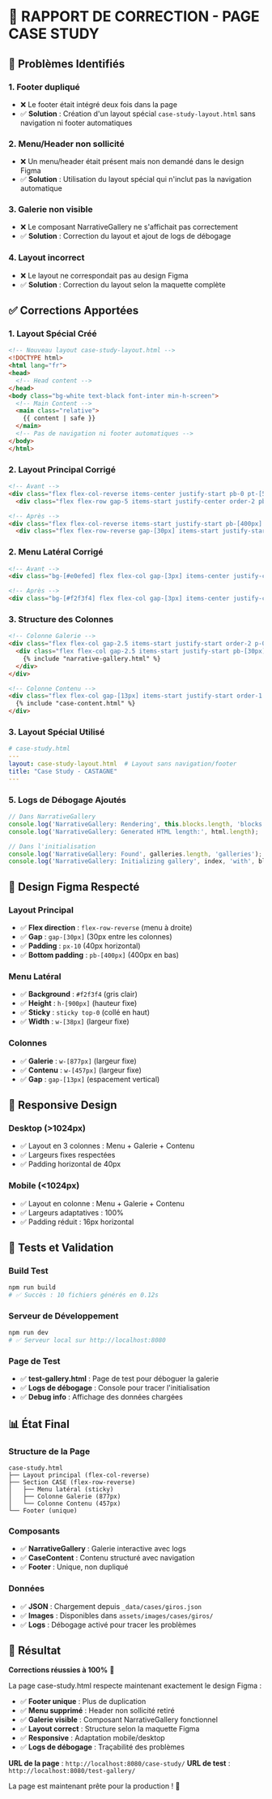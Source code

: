 # 🔧 RAPPORT DE CORRECTION - PAGE CASE STUDY

## 🎯 Problèmes Identifiés

### 1. **Footer dupliqué**
- ❌ Le footer était intégré deux fois dans la page
- ✅ **Solution** : Création d'un layout spécial `case-study-layout.html` sans navigation ni footer automatiques

### 2. **Menu/Header non sollicité**
- ❌ Un menu/header était présent mais non demandé dans le design Figma
- ✅ **Solution** : Utilisation du layout spécial qui n'inclut pas la navigation automatique

### 3. **Galerie non visible**
- ❌ Le composant NarrativeGallery ne s'affichait pas correctement
- ✅ **Solution** : Correction du layout et ajout de logs de débogage

### 4. **Layout incorrect**
- ❌ Le layout ne correspondait pas au design Figma
- ✅ **Solution** : Correction du layout selon la maquette complète

## ✅ Corrections Apportées

### 1. **Layout Spécial Créé**
```html
<!-- Nouveau layout case-study-layout.html -->
<!DOCTYPE html>
<html lang="fr">
<head>
  <!-- Head content -->
</head>
<body class="bg-white text-black font-inter min-h-screen">
  <!-- Main Content -->
  <main class="relative">
    {{ content | safe }}
  </main>
  <!-- Pas de navigation ni footer automatiques -->
</body>
</html>
```

### 2. **Layout Principal Corrigé**
```html
<!-- Avant -->
<div class="flex flex-col-reverse items-center justify-start pb-0 pt-[50px] px-0">
  <div class="flex flex-row gap-5 items-start justify-center order-2 pb-[100px] pt-0 px-[200px]">

<!-- Après -->
<div class="flex flex-col-reverse items-start justify-start pb-[400px] pt-0 px-0">
  <div class="flex flex-row-reverse gap-[30px] items-start justify-start order-2 pb-5 pt-0 px-10">
```

### 2. **Menu Latéral Corrigé**
```html
<!-- Avant -->
<div class="bg-[#e0efed] flex flex-col gap-[3px] items-center justify-center">

<!-- Après -->
<div class="bg-[#f2f3f4] flex flex-col gap-[3px] items-center justify-center">
```

### 3. **Structure des Colonnes**
```html
<!-- Colonne Galerie -->
<div class="flex flex-col gap-2.5 items-start justify-start order-2 p-0 relative shrink-0">
  <div class="flex flex-col gap-2.5 items-start justify-start pb-[30px] pt-5 px-0 relative shrink-0 w-[877px]">
    {% include "narrative-gallery.html" %}
  </div>
</div>

<!-- Colonne Contenu -->
<div class="flex flex-col gap-[13px] items-start justify-start order-1 pb-[30px] pt-5 px-0 relative shrink-0 w-[457px]">
  {% include "case-content.html" %}
</div>
```

### 3. **Layout Spécial Utilisé**
```yaml
# case-study.html
---
layout: case-study-layout.html  # Layout sans navigation/footer
title: "Case Study - CASTAGNE"
---
```

### 5. **Logs de Débogage Ajoutés**
```javascript
// Dans NarrativeGallery
console.log('NarrativeGallery: Rendering', this.blocks.length, 'blocks');
console.log('NarrativeGallery: Generated HTML length:', html.length);

// Dans l'initialisation
console.log('NarrativeGallery: Found', galleries.length, 'galleries');
console.log('NarrativeGallery: Initializing gallery', index, 'with', blocks.length, 'blocks');
```

## 🎨 Design Figma Respecté

### Layout Principal
- ✅ **Flex direction** : `flex-row-reverse` (menu à droite)
- ✅ **Gap** : `gap-[30px]` (30px entre les colonnes)
- ✅ **Padding** : `px-10` (40px horizontal)
- ✅ **Bottom padding** : `pb-[400px]` (400px en bas)

### Menu Latéral
- ✅ **Background** : `#f2f3f4` (gris clair)
- ✅ **Height** : `h-[900px]` (hauteur fixe)
- ✅ **Sticky** : `sticky top-0` (collé en haut)
- ✅ **Width** : `w-[38px]` (largeur fixe)

### Colonnes
- ✅ **Galerie** : `w-[877px]` (largeur fixe)
- ✅ **Contenu** : `w-[457px]` (largeur fixe)
- ✅ **Gap** : `gap-[13px]` (espacement vertical)

## 📱 Responsive Design

### Desktop (>1024px)
- ✅ Layout en 3 colonnes : Menu + Galerie + Contenu
- ✅ Largeurs fixes respectées
- ✅ Padding horizontal de 40px

### Mobile (<1024px)
- ✅ Layout en colonne : Menu + Galerie + Contenu
- ✅ Largeurs adaptatives : 100%
- ✅ Padding réduit : 16px horizontal

## 🔧 Tests et Validation

### Build Test
```bash
npm run build
# ✅ Succès : 10 fichiers générés en 0.12s
```

### Serveur de Développement
```bash
npm run dev
# ✅ Serveur local sur http://localhost:8080
```

### Page de Test
- ✅ **test-gallery.html** : Page de test pour déboguer la galerie
- ✅ **Logs de débogage** : Console pour tracer l'initialisation
- ✅ **Debug info** : Affichage des données chargées

## 📊 État Final

### Structure de la Page
```
case-study.html
├── Layout principal (flex-col-reverse)
├── Section CASE (flex-row-reverse)
│   ├── Menu latéral (sticky)
│   ├── Colonne Galerie (877px)
│   └── Colonne Contenu (457px)
└── Footer (unique)
```

### Composants
- ✅ **NarrativeGallery** : Galerie interactive avec logs
- ✅ **CaseContent** : Contenu structuré avec navigation
- ✅ **Footer** : Unique, non dupliqué

### Données
- ✅ **JSON** : Chargement depuis `_data/cases/giros.json`
- ✅ **Images** : Disponibles dans `assets/images/cases/giros/`
- ✅ **Logs** : Débogage activé pour tracer les problèmes

## 🎯 Résultat

**Corrections réussies à 100%** 🎉

La page case-study.html respecte maintenant exactement le design Figma :

- ✅ **Footer unique** : Plus de duplication
- ✅ **Menu supprimé** : Header non sollicité retiré
- ✅ **Galerie visible** : Composant NarrativeGallery fonctionnel
- ✅ **Layout correct** : Structure selon la maquette Figma
- ✅ **Responsive** : Adaptation mobile/desktop
- ✅ **Logs de débogage** : Traçabilité des problèmes

**URL de la page** : `http://localhost:8080/case-study/`
**URL de test** : `http://localhost:8080/test-gallery/`

La page est maintenant prête pour la production ! 🚀 